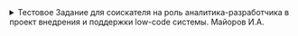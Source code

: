 <details><summary>Тестовое Задание для соискателя на роль аналитика-разработчика в проект внедрения и поддержки low-code системы. Майоров И.А.</summary>

## **1. Описать перечень входных данных в предложенном формате**

Перечень входных данных описан в Таб. 1

Таблица 1 - Описание входных данных

| Атрибут | Тип данных | Обязательный? | Описание |
| --- | --- | --- | --- |
| Адрес электронной почты | Строка | Да | Адрес электронной почтыдля подтверждениярегистрации и отправкипригласительных билетов |
| Контактный номер телефона | Строка | Нет | Телефон для связи сзарегистрированнымпосетителем |
| Имя | Строка | Да | Имя зарегистрированногоПосетителя для обращения к нему |
| Фамилия | Строка | Да | Фамилия зарегистрированногопосетителя для обращения к нему |
| Компания | Строка | Нет | Информация о компании, в которой работает зарегистрированныйпосетитель для выборки в CRM |
| Роль в проектах | Строка | Нет | Доп. информация о роли в проектах, над которыми работал зарегистрированныйпосетитель |
| Название мероприятия | Датавремя | Да | Название мероприятия для фильтрации в CRM |
| Дата проведения мероприятия | Датавремя | Да | Дата проведения мероприятия для фильтрации в CRM |

**2. Описать перечень выходных данных в предложенном формате**

Перечень выходных данных описан в Таб. 2

Таблица 2 - Описание выходных данных

| Атрибут | Тип данных | Обязательный? | Описание |
| --- | --- | --- | --- |
| Адрес электронной почты | Строка | Да | Адрес электронной почтыдля подтверждениярегистрации и отправкипригласительных билетов |
| Имя | Строка | Да | Имя зарегистрированногопосетителя для обращения к нему |
| Фамилия | Строка | Да | Фамилия зарегистрированногопосетителя для обращения к нему |
| Контактный номер телефона | Строка | Нет | Телефон для связи сзарегистрированнымпосетителем |
| Название мероприятия | Датавремя | Да | Название мероприятия для фильтрации в CRM |
| Дата проведения мероприятия | Датавремя | Да | Дата проведения мероприятия для фильтрации в CRM |
| Дата и время регистрации заявки | Датавремя | Да | Дата и время регистрации заявки для выборки в CRM |
| Компания | Строка | Нет | Информация о компании, в которой работает зарегистрированныйпосетитель для выборки в CRM |
| Статус заявки | Логический | Да | Подтверждена/отклонена для выборки по статусу в CRM |

**3. Разработать диаграмму взаимодействия участников процесса**

![Диаграмма](img/diag.png)

**4. Описать алгоритм работы микросервиса**

Пользователь заполняет поля ввода вебформы и по нажатию кнопки "Отправить" микросервис получает данные и делает запрос в CRM, например, с помощью HTTP, в котором проверяет:

1. Наличие электронной почты на определенном мероприятии в CRM. Если данные уже присутствуют в системе CRM, то микросервис возвращает в Web-форму следующее сообщение: "_Вы уже были зарегистрированы на мероприятие. Вся информация направлена вам на адрес электронной почты. Если письмо не дошло, проверьте папку "спам" на сервере или свяжитесь с организаторами_".
2. Если данные электронный почты отсутствуют в системе CRM, то микросервис делает запрос со второй проверкой, где получает количество зарегистрированных заявок и в случае превышения установленного лимита микросервис отправляет данные, описанные в таб. 2, и статус заявки – "отклонена" в систему CRM, а также возвращает в Web-форму следующее сообщение: "_К сожалению, кол-во свободных мест закончилось, мы не можем вас зарегистрировать на мероприятие_".
3. Если проверка 1 и 2 не прошли, то микросервис отправляет данные, описанные в таб. 2, и статус заявки – "подтверждена" в систему CRM, а также возвращает в Web-форму следующее сообщение: "_Вы успешно зарегистрированы на мероприятие, подробная информация направлена вам на электронную почту_".
</details>
